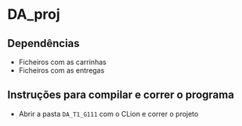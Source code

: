 # DA_proj

## Dependências
- Ficheiros com as carrinhas
- Ficheiros com as entregas

## Instruções para compilar e correr o programa
- Abrir a pasta `DA_T1_G111` com o CLion e correr o projeto